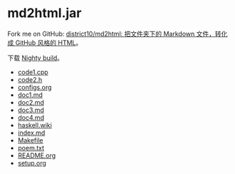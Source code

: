 # md2html.jar

Fork me on GitHub: [district10/md2html: 把文件夹下的 Markdown 文件，转化成 GitHub 风格的 HTML](https://github.com/district10/md2html)。

下载 [Nighty build](md2html.jar)。

-   [code1.cpp](code1.cpp)
-   [code2.h](code2.h)
-   [configs.org](configs.org)
-   [doc1.md](doc1.md)
-   [doc2.md](doc2.md)
-   [doc3.md](doc3.md)
-   [doc4.md](doc4.md)
-   [haskell.wiki](haskell.wiki)
-   [index.md](index.md)
-   [Makefile](Makefile)
-   [poem.txt](poem.txt)
-   [README.org](README.org)
-   [setup.org](setup.org)
